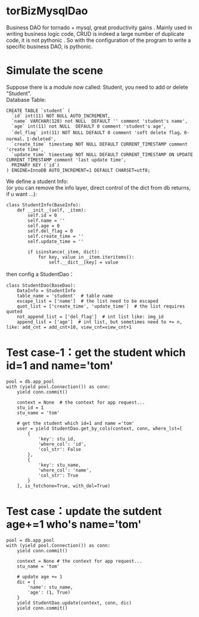 # torBizMysqlDao
Business DAO for tornado + mysql, great productivity gains .
Mainly used in writing business logic code, CRUD is indeed a large number of duplicate code, it is not pythonic . 
So with the configuration of the program to write a specific business DAO, is pythonic.    

# Simulate the scene
Suppose there is a module now called: Student, you need to add or delete "Student".    
Database Table:
```
CREATE TABLE `student` (
  `id` int(11) NOT NULL AUTO_INCREMENT,
  `name` VARCHAR(128) not NULL  DEFAULT '' comment 'student's name',
  `age` int(11) not NULL  DEFAULT 0 comment 'student's age',
  `del_flag` int(11) NOT NULL DEFAULT 0 comment 'soft delete flag，0-normal，1-deleted',
  `create_time` timestamp NOT NULL DEFAULT CURRENT_TIMESTAMP comment 'create time',
  `update_time` timestamp NOT NULL DEFAULT CURRENT_TIMESTAMP ON UPDATE CURRENT_TIMESTAMP comment 'last update time',
  PRIMARY KEY (`id`)
) ENGINE=InnoDB AUTO_INCREMENT=1 DEFAULT CHARSET=utf8;

```
We define a student Info:    
(or you can remove the info layer, direct control of the dict from db returns, if u want ...):
```
class StudentInfo(BaseInfo):
    def __init__(self, _item):
        self.id = 0
        self.name = ''
        self.age = 0
        self.del_flag = 0
        self.create_time = ''
        self.update_time = ''

        if isinstance(_item, dict):
            for key, value in _item.iteritems():
                self.__dict__[key] = value
```
then config a StudentDao：
```
class StudentDao(BaseDao):
    DataInfo = StudentInfo
    table_name = 'student'  # table name
    escape_list = ['name']  # the list need to be escaped 
    quot_list = ['create_time', 'update_time']  # the list requires quoted
    not_append_list = ['del_flag']  # int list like: img_id
    append_list = ['age']  # int list, but sometimes need to += n, like: add_cnt = add_cnt+10, view_cnt=view_cnt+1
```

# Test case-1：get the student which id=1 and name='tom'
```
pool = db.app_pool
with (yield pool.Connection()) as conn:
    yield conn.commit()
    
    context = None  # the context for app request...
    stu_id = 1   
    stu_name = 'tom'
    
    # get the student which id=1 and name ='tom'
    user = yield StudentDao.get_by_cols(context, conn, where_lst=[
        {
            'key': stu_id,
            'where_col': 'id',
            'col_str': False
        },
        {
            'key': stu_name,
            'where_col': 'name',
            'col_str': True
        }
    ], is_fetchone=True, with_del=True)
```

# Test case：update the sutdent age+=1 who's name='tom'
```
pool = db.app_pool
with (yield pool.Connection()) as conn:
    yield conn.commit()
    
    context = None # the context for app request...
    stu_name = 'tom'  

    # update age += 1
    dic = {
        'name': stu_name,
        'age': (1, True)
    }
    yield StudentDao.update(context, conn, dic)
    yield conn.commit()
```
